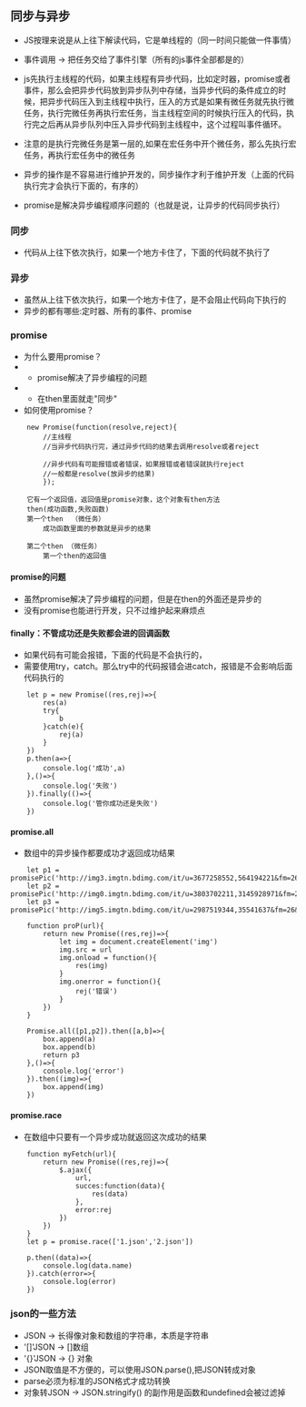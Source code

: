 ## 同步与异步
- JS按理来说是从上往下解读代码，它是单线程的（同一时间只能做一件事情）

- 事件调用 -> 把任务交给了事件引擎（所有的js事件全部都是的）

- js先执行主线程的代码，如果主线程有异步代码，比如定时器，promise或者事件，那么会把异步代码放到异步队列中存储，当异步代码的条件成立的时候，把异步代码压入到主线程中执行，压入的方式是如果有微任务就先执行微任务，执行完微任务再执行宏任务，当主线程空间的时候执行压入的代码，执行完之后再从异步队列中压入异步代码到主线程中，这个过程叫事件循环。

- 注意的是执行完微任务是第一层的,如果在宏任务中开个微任务，那么先执行宏任务，再执行宏任务中的微任务

- 异步的操作是不容易进行维护开发的，同步操作才利于维护开发（上面的代码执行完才会执行下面的，有序的）

- promise是解决异步编程顺序问题的（也就是说，让异步的代码同步执行）

### 同步
- 代码从上往下依次执行，如果一个地方卡住了，下面的代码就不执行了

### 异步
- 虽然从上往下依次执行，如果一个地方卡住了，是不会阻止代码向下执行的
- 异步的都有哪些:定时器、所有的事件、promise

### promise
- 为什么要用promise？
- - promise解决了异步编程的问题
- - 在then里面就走"同步"
- 如何使用promise？
```
    new Promise(function(resolve,reject){
        //主线程
        //当异步代码执行完，通过异步代码的结果去调用resolve或者reject

        //异步代码有可能报错或者错误，如果报错或者错误就执行reject
        //一般都是resolve(放异步的结果)
        });

    它有一个返回值，返回值是promise对象，这个对象有then方法
    then(成功函数,失败函数)
    第一个then  （微任务）
        成功函数里面的参数就是异步的结果

    第二个then （微任务）
        第一个then的返回值
```
#### promise的问题
- 虽然promise解决了异步编程的问题，但是在then的外面还是异步的
- 没有promise也能进行开发，只不过维护起来麻烦点

#### finally：不管成功还是失败都会进的回调函数
- 如果代码有可能会报错，下面的代码是不会执行的，
- 需要使用try，catch。那么try中的代码报错会进catch，报错是不会影响后面代码执行的
```
    let p = new Promise((res,rej)=>{
        res(a)
        try{
            b
        }catch(e){
            rej(a)
        }
    })
    p.then(a=>{
        console.log('成功',a)
    },()=>{
        console.log('失败')
    }).finally(()=>{
        console.log('管你成功还是失败')
    })
```
#### promise.all
- 数组中的异步操作都要成功才返回成功结果
```
    let p1 = promisePic('http://img3.imgtn.bdimg.com/it/u=3677258552,564194221&fm=26&gp=0.jpg')
    let p2 = promisePic('http://img0.imgtn.bdimg.com/it/u=3803702211,3145928971&fm=26&gp=0.jpg')
    let p3 = promisePic('http://img5.imgtn.bdimg.com/it/u=2987519344,35541637&fm=26&gp=0.jpg')

    function proP(url){
        return new Promise((res,rej)=>{
            let img = document.createElement('img')
            img.src = url
            img.onload = function(){
                res(img)
            }
            img.onerror = function(){
                rej('错误')
            }
        })
    }

    Promise.all([p1,p2]).then([a,b]=>{
        box.append(a)
        box.append(b)
        return p3
    },()=>{
        console.log('error')
    }).then((img)=>{
        box.append(img)
    })
```
#### promise.race
- 在数组中只要有一个异步成功就返回这次成功的结果
```
    function myFetch(url){
        return new Promise((res,rej)=>{
            $.ajax({
                url,
                succes:function(data){
                    res(data)
                },
                error:rej
            })
        })
    }
    let p = promise.race(['1.json','2.json'])

    p.then((data)=>{
        console.log(data.name)
    }).catch(error=>{
        console.log(error)
    })
```
### json的一些方法
- JSON ->  长得像对象和数组的字符串，本质是字符串
- '[]'JSON  ->  []数组
- '{}'JSON  ->  {} 对象
- JSON取值是不方便的，可以使用JSON.parse(),把JSON转成对象
- parse必须为标准的JSON格式才成功转换
- 对象转JSON -> JSON.stringify() 的副作用是函数和undefined会被过滤掉
